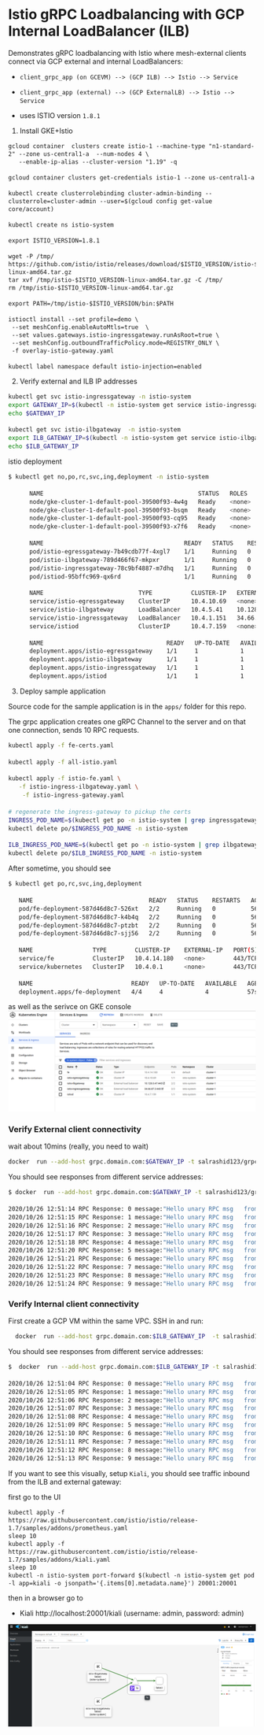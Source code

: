 
# Istio gRPC Loadbalancing with GCP Internal LoadBalancer (ILB)


Demonstrates gRPC loadbalancing with Istio where mesh-external clients connect via GCP external and internal LoadBalancers:

- `client_grpc_app (on GCEVM) --> (GCP ILB) --> Istio --> Service`

- `client_grpc_app (external) --> (GCP ExternalLB) --> Istio --> Service`


- uses ISTIO version `1.8.1`

1) Install GKE+Istio

```
gcloud container  clusters create istio-1 --machine-type "n1-standard-2" --zone us-central1-a  --num-nodes 4 \
   --enable-ip-alias --cluster-version "1.19" -q

gcloud container clusters get-credentials istio-1 --zone us-central1-a

kubectl create clusterrolebinding cluster-admin-binding --clusterrole=cluster-admin --user=$(gcloud config get-value core/account)

kubectl create ns istio-system

export ISTIO_VERSION=1.8.1

wget -P /tmp/ https://github.com/istio/istio/releases/download/$ISTIO_VERSION/istio-$ISTIO_VERSION-linux-amd64.tar.gz
tar xvf /tmp/istio-$ISTIO_VERSION-linux-amd64.tar.gz -C /tmp/
rm /tmp/istio-$ISTIO_VERSION-linux-amd64.tar.gz

export PATH=/tmp/istio-$ISTIO_VERSION/bin:$PATH

istioctl install --set profile=demo \
 --set meshConfig.enableAutoMtls=true  \
 --set values.gateways.istio-ingressgateway.runAsRoot=true \
 --set meshConfig.outboundTrafficPolicy.mode=REGISTRY_ONLY \
 -f overlay-istio-gateway.yaml

kubectl label namespace default istio-injection=enabled
```


2) Verify external and ILB IP addresses

```bash
kubectl get svc istio-ingressgateway -n istio-system
export GATEWAY_IP=$(kubectl -n istio-system get service istio-ingressgateway -o jsonpath='{.status.loadBalancer.ingress[0].ip}')
echo $GATEWAY_IP

kubectl get svc istio-ilbgateway  -n istio-system
export ILB_GATEWAY_IP=$(kubectl -n istio-system get service istio-ilbgateway -o jsonpath='{.status.loadBalancer.ingress[0].ip}')
echo $ILB_GATEWAY_IP
```

istio deployment

```bash
$ kubectl get no,po,rc,svc,ing,deployment -n istio-system

      NAME                                            STATUS   ROLES    AGE   VERSION
      node/gke-cluster-1-default-pool-39500f93-4w4g   Ready    <none>   32m   v1.18.9-gke.2501
      node/gke-cluster-1-default-pool-39500f93-bsqm   Ready    <none>   32m   v1.18.9-gke.2501
      node/gke-cluster-1-default-pool-39500f93-cq95   Ready    <none>   32m   v1.18.9-gke.2501
      node/gke-cluster-1-default-pool-39500f93-x7f6   Ready    <none>   32m   v1.18.9-gke.2501

      NAME                                        READY   STATUS    RESTARTS   AGE
      pod/istio-egressgateway-7b49cdb77f-4xgl7    1/1     Running   0          10m
      pod/istio-ilbgateway-789d466f67-mkpxr       1/1     Running   0          10m
      pod/istio-ingressgateway-78c9bf4887-m7dhq   1/1     Running   0          10m
      pod/istiod-95bffc969-qx6rd                  1/1     Running   0          11m

      NAME                           TYPE           CLUSTER-IP   EXTERNAL-IP   PORT(S)                                         AGE
      service/istio-egressgateway    ClusterIP      10.4.10.69   <none>        80/TCP,443/TCP,15443/TCP                        10m
      service/istio-ilbgateway       LoadBalancer   10.4.5.41    10.128.0.47   443:31057/TCP                                   10m
      service/istio-ingressgateway   LoadBalancer   10.4.1.151   34.66.87.2    443:31310/TCP                                   10m
      service/istiod                 ClusterIP      10.4.7.159   <none>        15010/TCP,15012/TCP,443/TCP,15014/TCP,853/TCP   11m

      NAME                                   READY   UP-TO-DATE   AVAILABLE   AGE
      deployment.apps/istio-egressgateway    1/1     1            1           10m
      deployment.apps/istio-ilbgateway       1/1     1            1           10m
      deployment.apps/istio-ingressgateway   1/1     1            1           10m
      deployment.apps/istiod                 1/1     1            1           11m
```

3) Deploy sample application

Source code for the sample application is in the `apps/` folder for this repo.

The grpc application creates one gRPC Channel to the server and on that one connection, sends 10 RPC requests.

```bash
kubectl apply -f fe-certs.yaml

kubectl apply -f all-istio.yaml 

kubectl apply -f istio-fe.yaml \
   -f istio-ingress-ilbgateway.yaml \
    -f istio-ingress-gateway.yaml

# regenerate the ingress-gateway to pickup the certs
INGRESS_POD_NAME=$(kubectl get po -n istio-system | grep ingressgateway\- | awk '{print$1}'); echo ${INGRESS_POD_NAME};
kubectl delete po/$INGRESS_POD_NAME -n istio-system

ILB_INGRESS_POD_NAME=$(kubectl get po -n istio-system | grep ilbgateway\- | awk '{print$1}'); echo ${INGRESS_POD_ILB_INGRESS_POD_NAMENAME};
kubectl delete po/$ILB_INGRESS_POD_NAME -n istio-system
```

After sometime, you should see

```bash
$ kubectl get po,rc,svc,ing,deployment 

   NAME                                 READY   STATUS    RESTARTS   AGE
   pod/fe-deployment-587d46d8c7-526xt   2/2     Running   0          56s
   pod/fe-deployment-587d46d8c7-k4b4q   2/2     Running   0          56s
   pod/fe-deployment-587d46d8c7-ptzbt   2/2     Running   0          56s
   pod/fe-deployment-587d46d8c7-sjj56   2/2     Running   0          56s

   NAME                 TYPE        CLUSTER-IP    EXTERNAL-IP   PORT(S)   AGE
   service/fe           ClusterIP   10.4.14.180   <none>        443/TCP   57s
   service/kubernetes   ClusterIP   10.4.0.1      <none>        443/TCP   29m

   NAME                            READY   UP-TO-DATE   AVAILABLE   AGE
   deployment.apps/fe-deployment   4/4     4            4           57s

```

as well as the serivce on GKE console
![images/gke_ilb.png](images/gke_ilb.png)


### Verify External client connectivity

wait about 10mins (really, you need to wait)
```bash
docker  run --add-host grpc.domain.com:$GATEWAY_IP -t salrashid123/grpc_backend /grpc_client --host grpc.domain.com:443
```

You should see responses from different service addresses:

```bash
$ docker  run --add-host grpc.domain.com:$GATEWAY_IP -t salrashid123/grpc_backend /grpc_client --host grpc.domain.com:443

2020/10/26 12:51:14 RPC Response: 0 message:"Hello unary RPC msg   from hostname fe-deployment-587d46d8c7-526xt" 
2020/10/26 12:51:15 RPC Response: 1 message:"Hello unary RPC msg   from hostname fe-deployment-587d46d8c7-sjj56" 
2020/10/26 12:51:16 RPC Response: 2 message:"Hello unary RPC msg   from hostname fe-deployment-587d46d8c7-k4b4q" 
2020/10/26 12:51:17 RPC Response: 3 message:"Hello unary RPC msg   from hostname fe-deployment-587d46d8c7-ptzbt" 
2020/10/26 12:51:18 RPC Response: 4 message:"Hello unary RPC msg   from hostname fe-deployment-587d46d8c7-526xt" 
2020/10/26 12:51:20 RPC Response: 5 message:"Hello unary RPC msg   from hostname fe-deployment-587d46d8c7-sjj56" 
2020/10/26 12:51:21 RPC Response: 6 message:"Hello unary RPC msg   from hostname fe-deployment-587d46d8c7-k4b4q" 
2020/10/26 12:51:22 RPC Response: 7 message:"Hello unary RPC msg   from hostname fe-deployment-587d46d8c7-ptzbt" 
2020/10/26 12:51:23 RPC Response: 8 message:"Hello unary RPC msg   from hostname fe-deployment-587d46d8c7-526xt" 
2020/10/26 12:51:24 RPC Response: 9 message:"Hello unary RPC msg   from hostname fe-deployment-587d46d8c7-sjj56"
```

### Verify Internal client connectivity

First create a GCP VM within the same VPC.  SSH in and run:
  
```bash
  docker  run --add-host grpc.domain.com:$ILB_GATEWAY_IP  -t salrashid123/grpc_backend /grpc_client --host grpc.domain.com:443 
```

You should see responses from different service addresses:

```bash
$  docker  run --add-host grpc.domain.com:$ILB_GATEWAY_IP -t salrashid123/grpc_backend /grpc_client --host grpc.domain.com:443

2020/10/26 12:51:04 RPC Response: 0 message:"Hello unary RPC msg   from hostname fe-deployment-587d46d8c7-sjj56" 
2020/10/26 12:51:05 RPC Response: 1 message:"Hello unary RPC msg   from hostname fe-deployment-587d46d8c7-k4b4q" 
2020/10/26 12:51:06 RPC Response: 2 message:"Hello unary RPC msg   from hostname fe-deployment-587d46d8c7-ptzbt" 
2020/10/26 12:51:07 RPC Response: 3 message:"Hello unary RPC msg   from hostname fe-deployment-587d46d8c7-526xt" 
2020/10/26 12:51:08 RPC Response: 4 message:"Hello unary RPC msg   from hostname fe-deployment-587d46d8c7-sjj56" 
2020/10/26 12:51:09 RPC Response: 5 message:"Hello unary RPC msg   from hostname fe-deployment-587d46d8c7-k4b4q" 
2020/10/26 12:51:10 RPC Response: 6 message:"Hello unary RPC msg   from hostname fe-deployment-587d46d8c7-ptzbt" 
2020/10/26 12:51:11 RPC Response: 7 message:"Hello unary RPC msg   from hostname fe-deployment-587d46d8c7-526xt" 
2020/10/26 12:51:12 RPC Response: 8 message:"Hello unary RPC msg   from hostname fe-deployment-587d46d8c7-sjj56" 
2020/10/26 12:51:13 RPC Response: 9 message:"Hello unary RPC msg   from hostname fe-deployment-587d46d8c7-k4b4q"
```

If you want to see this visually, setup `Kiali`, you should see traffic inbound from the ILB and external gateway:

first go to the UI
```
kubectl apply -f https://raw.githubusercontent.com/istio/istio/release-1.7/samples/addons/prometheus.yaml
sleep 10
kubectl apply -f https://raw.githubusercontent.com/istio/istio/release-1.7/samples/addons/kiali.yaml
sleep 10
kubectl -n istio-system port-forward $(kubectl -n istio-system get pod -l app=kiali -o jsonpath='{.items[0].metadata.name}') 20001:20001
```
then in a browser go to

* Kiali http://localhost:20001/kiali (username: admin, password: admin)

![images/kiali_grpc.png](images/kiali_grpc.png)

